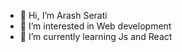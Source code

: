 - 👋 Hi, I’m Arash Serati
- 👀 I’m interested in Web development
- 🌱 I’m currently learning Js and React

<!---
Arash-Serati/Arash-Serati is a ✨ special ✨ repository because its `README.md` (this file) appears on your GitHub profile.
You can click the Preview link to take a look at your changes.
--->
